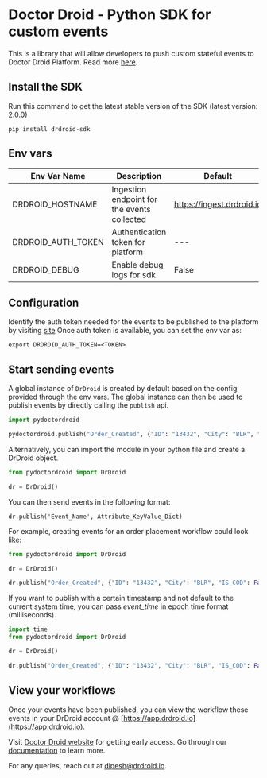 # Doctor Droid - Python SDK for custom events

This is a library that will allow developers to push custom stateful events to Doctor Droid Platform.
Read more [here](https://docs.drdroid.io/docs).

## Install the SDK

Run this command to get the latest stable version of the SDK (latest version: 2.0.0)

```
pip install drdroid-sdk
```

## Env vars

| Env Var Name       | Description                                 | Default                   |
|--------------------|---------------------------------------------|---------------------------|
| DRDROID_HOSTNAME   | Ingestion endpoint for the events collected | https://ingest.drdroid.io |
| DRDROID_AUTH_TOKEN | Authentication token for platform           | ---                       |
| DRDROID_DEBUG      | Enable debug logs for sdk                   | False                     |

## Configuration

Identify the auth token needed for the events to be published to the platform by visiting [site](https://app.drdroid.io)
Once auth token is available, you can set the env var as:

```shell
export DRDROID_AUTH_TOKEN=<TOKEN>
```

## Start sending events

A global instance of `DrDroid` is created by default based on the config provided through the env vars.
The global instance can then be used to publish events by directly calling the `publish` api.

```python
import pydoctordroid

pydoctordroid.publish("Order_Created", {"ID": "13432", "City": "BLR", "IS_COD": False})
```

Alternatively, you can import the module in your python file and create a DrDroid object.

```python
from pydoctordroid import DrDroid

dr = DrDroid()
```

You can then send events in the following format:

```
dr.publish('Event_Name', Attribute_KeyValue_Dict)
```

For example, creating events for an order placement workflow could look like:

```python
from pydoctordroid import DrDroid

dr = DrDroid()

dr.publish("Order_Created", {"ID": "13432", "City": "BLR", "IS_COD": False})
```

If you want to publish with a certain timestamp and not default to the current system time, you can pass _event_time_ in
epoch time format (milliseconds).

```python
import time
from pydoctordroid import DrDroid

dr = DrDroid()

dr.publish("Order_Created", {"ID": "13432", "City": "BLR", "IS_COD": False}, event_time=round(time.time() * 1000))
```

## View your workflows

Once your events have been published, you can view the workflow these events in your DrDroid account
@ [https://app.drdroid.io](https://app.drdroid.io).

Visit [Doctor Droid website](https://drdroid.io?utm_param=github-py) for getting early access.
Go through our [documentation](https://docs.drdroid.io?utm_param=github-py) to learn more.

For any queries, reach out at [dipesh@drdroid.io](mailto:dipesh@drdroid.io).
